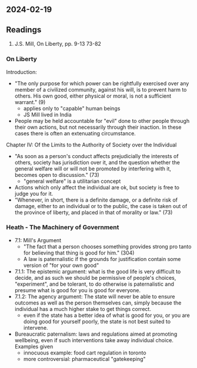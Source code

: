 ## 2024-02-19

## Readings
1. J.S. Mill, On Liberty, pp. 9-13 73-82

### On Liberty
Introduction:
- "The only purpose for which power can be rightfully exercised over any member of a civilized community, against his will, is to prevent harm to others. His own good, either physical or moral, is not a sufficient warrant." (9)
    - applies only to "capable" human beings
    - JS Mill lived in India
- People may be held accountable for "evil" done to other people through their own actions, but not necessarily through their inaction. In these cases there is often an extenuating circumstance.

Chapter IV: Of the Limits to the Authority of Society over the Individual
- "As soon as a person's conduct affects prejudicially the interests of others, society has jurisdiction over it, and the question whether the general welfare will or will not be promoted by interfering with it, becomes open to discussion." (73)
    - "general welfare" is a utilitarian concept
- Actions which only affect the individual are ok, but society is free to judge you for it.
- "Whenever, in short, there is a definite damage, or a definite risk of damage, either to an individual or to the public, the case is taken out of the province of liberty, and placed in that of morality or law." (73)

### Heath - The Machinery of Government
- 7.1: Mill's Argument
    - "The fact that a person chooses something provides strong pro tanto for believing that thing is good for him." (304)
    - A law is paternalistic if the grounds for justification contain some version of "for your own good"
- 7.1.1: The epistemic argument: what is the good life is very difficult to decide, and as such we should be permissive of people's choices, "experiment", and be tolerant, to do otherwise is paternalistic and presume what is good for you is good for everyone.
- 7.1.2: The agency argument: The state will never be able to ensure outcomes as well as the person themselves can, simply because the individual has a much higher stake to get things correct.
    - even if the state has a better idea of what is good for you, or you are doing good for yourself poorly, the state is not best suited to intervene.
- Bureaucratic paternalism: laws and regulations aimed at promoting wellbeing, even if such interventions take away individual choice. Examples given
    - innocuous example: food cart regulation in toronto
    - more controversial: pharmaceutical "gatekeeping"
